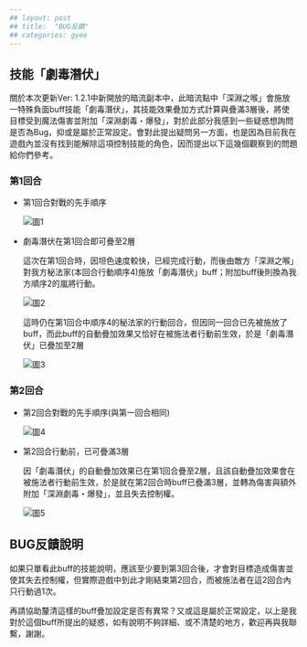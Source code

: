 ```yaml
---
## layout: post
## title:  "BUG反饋"
## categories: gyee
---
```


## 技能「劇毒潛伏」

關於本次更新Ver: 1.2.1中新開放的暗流副本中，此暗流點中「深淵之喉」會施放一特殊負面buff技能「劇毒潛伏」，其技能效果疊加方式計算與疊滿3層後，將使目標受到魔法傷害並附加「深淵劇毒・爆發」，對於此部分我感到一些疑惑想詢問是否為Bug，抑或是屬於正常設定。會對此提出疑問另一方面，也是因為目前我在遊戲內並沒有找到能解除這項控制技能的角色，因而提出以下這幾個觀察到的問題給你們參考。

### 第1回合

- 第1回合對戰的先手順序

  ![圖1](https://i.imgur.com/wTVP8gg.jpg)

- 劇毒潛伏在第1回合即可疊至2層

  這次在第1回合時，因坦色速度較快，已經完成行動，而後由敵方「深淵之喉」對我方秘法家(本回合行動順序4)施放「劇毒潛伏」buff；附加buff後則換為我方順序2的嵐將行動。

  ![圖2](https://i.imgur.com/wPYUX8r.jpg)

  這時仍在第1回合中順序4的秘法家的行動回合，但因同一回合已先被施放了buff，而此buff的自動疊加效果又恰好在被施法者行動前生效，於是「劇毒潛伏」已疊加至2層

  ![圖3](https://i.imgur.com/YM10ZKP.jpg)

### 第2回合

- 第2回合對戰的先手順序(與第一回合相同)

  ![圖4](https://i.imgur.com/57G5sUv.jpg)

- 第2回合行動前，已可疊滿3層

  因「劇毒潛伏」的自動疊加效果已在第1回合疊至2層，且該自動疊加效果會在被施法者行動前生效，於是就在第2回合時buff已疊滿3層，並轉為傷害與額外附加「深淵劇毒・爆發」，並且失去控制權。

  ![圖5](https://i.imgur.com/qx19dFp.jpg)


## BUG反饋說明

如果只單看此buff的技能說明，應該至少要到第3回合後，才會對目標造成傷害並使其失去控制權，但實際遊戲中到此才剛結束第2回合，而被施法者在這2回合內只行動過1次。

再請協助釐清這樣的buff疊加設定是否有異常？又或這是屬於正常設定，以上是我對於這個buff所提出的疑惑，如有說明不夠詳細、或不清楚的地方，歡迎再與我聯繫，謝謝。
